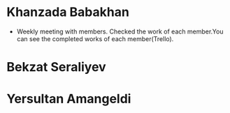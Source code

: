 # Khanzada Babakhan	
* Weekly meeting with members. Checked the work of each member.You can see the completed works of each member(Trello).
#	Bekzat Seraliyev
# Yersultan Amangeldi
